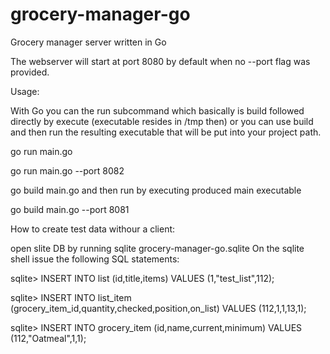 # grocery-manager-go
Grocery manager server written in Go

The webserver will start at port 8080 by default when no --port flag <port number> was provided.
  
Usage:
  
  With Go you can the run subcommand which basically is build followed directly by execute (executable resides in /tmp then)
  or you can use build <source files> and then run the resulting executable that will be put into your project path.
  
  go run main.go
  
  go run main.go --port 8082
  
  go build main.go and then run by executing produced main executable
  
  go build main.go --port 8081

 
How to create test data withour a client:

  open slite DB by running sqlite grocery-manager-go.sqlite
  On the sqlite shell issue the following SQL statements:

  sqlite> INSERT INTO list (id,title,items) VALUES (1,"test_list",112);

  sqlite> INSERT INTO list_item (grocery_item_id,quantity,checked,position,on_list) VALUES (112,1,1,13,1);

  sqlite> INSERT INTO grocery_item (id,name,current,minimum) VALUES (112,"Oatmeal",1,1);

